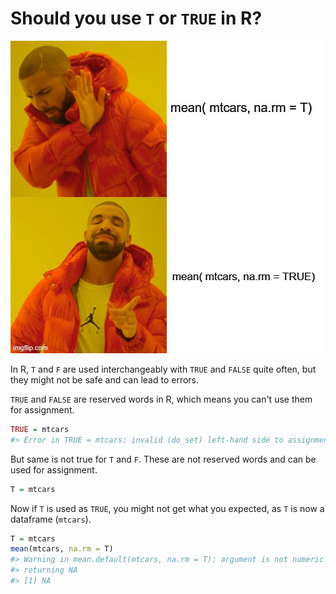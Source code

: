 # Should you use `T` or `TRUE` in R?

![](../images/logicalOverWrite.jpeg)

In R, `T` and `F` are used interchangeably with `TRUE` and `FALSE` quite often, but they might not be safe and can lead to errors.

`TRUE` and `FALSE` are reserved words in R, which means you can't use them for assignment. 
``` r
TRUE = mtcars
#> Error in TRUE = mtcars: invalid (do_set) left-hand side to assignment
```

But same is not true for `T` and `F`. These are not reserved words and can be used for assignment.
``` r
T = mtcars
```
Now if `T` is used as `TRUE`, you might not get what you expected, as `T` is now a dataframe (`mtcars`).
```r
T = mtcars
mean(mtcars, na.rm = T)
#> Warning in mean.default(mtcars, na.rm = T): argument is not numeric or logical:
#> returning NA
#> [1] NA
```

  
